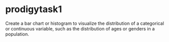 # prodigytask1
Create a bar chart or histogram to visualize the distribution of a categorical or continuous variable, such as the distribution of ages or genders in a population.
